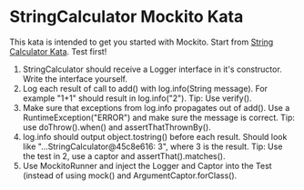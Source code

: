 # StringCalculator Mockito Kata
This kata is intended to get you started with Mockito. Start from [String Calculator Kata](http://osherove.com/tdd-kata-1). Test first!

1. StringCalculator should receive a Logger interface in it's constructor. Write the interface yourself.
2. Log each result of call to add() with log.info(String message). For example "1+1" should result in log.info("2"). Tip: Use verify().
3. Make sure that exceptions from log.info propagates out of add(). Use a RuntimeException("ERROR") and make sure the message is correct. Tip: use doThrow().when() and assertThatThrownBy().
4. log.info should output object.tostring() before each result. Should look like "…StringCalculator@45c8e616: 3", where 3 is the result. Tip: Use the test in 2, use a captor and assertThat().matches().
5. Use MockitoRunner and inject the Logger and Captor into the Test (instead of using mock() and ArgumentCaptor.forClass().
